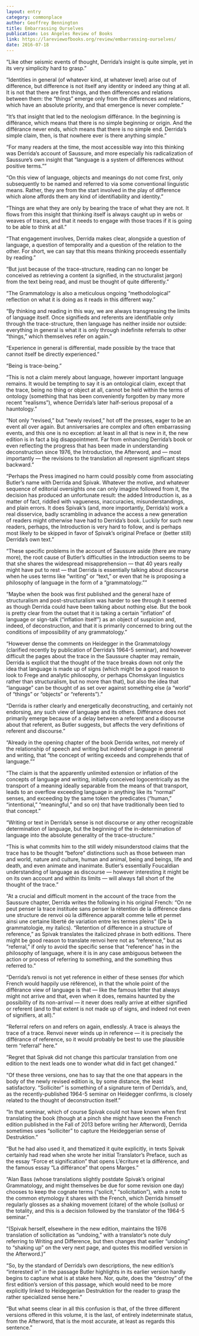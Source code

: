 ```yaml
---
layout: entry
category: commonplace
author: Geoffrey Bennington
title: Embarrassing Ourselves
publication: Los Angeles Review of Books
link: https://lareviewofbooks.org/review/embarrassing-ourselves/
date: 2016-07-18
---
```


“Like other seismic events of thought, Derrida’s insight is quite simple, yet in its very simplicity hard to grasp.”

“Identities in general (of whatever kind, at whatever level) arise out of difference, but difference is not itself any identity or indeed any thing at all. It is not that there are first things, and then differences and relations between them: the “things” emerge only from the differences and relations, which have an absolute priority, and that emergence is never complete.”

“It’s that insight that led to the neologism différance. In the beginning is différance, which means that there is no simple beginning or origin. And the différance never ends, which means that there is no simple end. Derrida’s simple claim, then, is that nowhere ever is there anything simple.”

“For many readers at the time, the most accessible way into this thinking was Derrida’s account of Saussure, and more especially his radicalization of Saussure’s own insight that “language is a system of differences without positive terms.””

“On this view of language, objects and meanings do not come first, only subsequently to be named and referred to via some conventional linguistic means. Rather, they are from the start involved in the play of difference which alone affords them any kind of identifiability and identity.”

“Things are what they are only by bearing the trace of what they are not. It flows from this insight that thinking itself is always caught up in webs or weaves of traces, and that it needs to engage with those traces if it is going to be able to think at all.”

“That engagement involves, Derrida makes clear, alongside a question of language, a question of temporality and a question of the relation to the other. For short, we can say that this means thinking proceeds essentially by reading.”

“But just because of the trace-structure, reading can no longer be conceived as retrieving a content (a signified, in the structuralist jargon) from the text being read, and must be thought of quite differently.”

“The Grammatology is also a meticulous ongoing “methodological” reflection on what it is doing as it reads in this different way.”

“By thinking and reading in this way, we are always transgressing the limits of language itself. Once signifieds and referents are identifiable only through the trace-structure, then language has neither inside nor outside: everything in general is what it is only through indefinite referrals to other “things,” which themselves refer on again.”

“Experience in general is differential, made possible by the trace that cannot itself be directly experienced.”

“Being is trace-being.”

“This is not a claim merely about language, however important language remains. It would be tempting to say it is an ontological claim, except that the trace, being no thing or object at all, cannot be held within the terms of ontology (something that has been conveniently forgotten by many more recent “realisms”), whence Derrida’s later half-serious proposal of a hauntology.”

“Not only “revised,” but “newly revised,” hot off the presses, eager to be an event all over again. But anniversaries are complex and often embarrassing events, and this one is no exception: at least in all that is new in it, the new edition is in fact a big disappointment. Far from enhancing Derrida’s book or even reflecting the progress that has been made in understanding deconstruction since 1976, the Introduction, the Afterword, and — most importantly — the revisions to the translation all represent significant steps backward.”

“Perhaps the Press imagined no harm could possibly come from associating Butler’s name with Derrida and Spivak. Whatever the motive, and whatever sequence of editorial oversights one can only imagine followed from it, the decision has produced an unfortunate result: the added Introduction is, as a matter of fact, riddled with vagueness, inaccuracies, misunderstandings, and plain errors. It does Spivak’s (and, more importantly, Derrida’s) work a real disservice, badly scrambling in advance the access a new generation of readers might otherwise have had to Derrida’s book. Luckily for such new readers, perhaps, the Introduction is very hard to follow, and is perhaps most likely to be skipped in favor of Spivak’s original Preface or (better still) Derrida’s own text.”

“These specific problems in the account of Saussure aside (there are many more), the root cause of Butler’s difficulties in the Introduction seems to be that she shares the widespread misapprehension — that 40 years really might have put to rest — that Derrida is essentially talking about discourse when he uses terms like “writing” or “text,” or even that he is proposing a philosophy of language in the form of a “grammatology.””

“Maybe when the book was first published and the general haze of structuralism and post-structuralism was harder to see through it seemed as though Derrida could have been talking about nothing else. But the book is pretty clear from the outset that it is taking a certain “inflation” of language or sign-talk (“inflation itself”) as an object of suspicion and, indeed, of deconstruction, and that it is primarily concerned to bring out the conditions of impossibility of any grammatology.”

“However dense the comments on Heidegger in the Grammatology (clarified recently by publication of Derrida’s 1964-5 seminar), and however difficult the pages about the trace in the Saussure chapter may remain, Derrida is explicit that the thought of the trace breaks down not only the idea that language is made up of signs (which might be a good reason to look to Frege and analytic philosophy, or perhaps Chomskyan linguistics rather than structuralism, but no more than that), but also the idea that “language” can be thought of as set over against something else (a “world” of “things” or “objects” or “referents”).”

“Derrida is rather clearly and energetically deconstructing, and certainly not endorsing, any such view of language and its others. Différance does not primarily emerge because of a delay between a referent and a discourse about that referent, as Butler suggests, but affects the very definitions of referent and discourse.”

“Already in the opening chapter of the book Derrida writes, not merely of the relationship of speech and writing but indeed of language in general and writing, that “the concept of writing exceeds and comprehends that of language.””

“The claim is that the apparently unlimited extension or inflation of the concepts of language and writing, initially conceived logocentrically as the transport of a meaning ideally separable from the means of that transport, leads to an overflow exceeding language in anything like its “normal” senses, and exceeding by the same token the predicates (“human,” “intentional,” “meaningful,” and so on) that have traditionally been tied to that concept.”

“Writing or text in Derrida’s sense is not discourse or any other recognizable determination of language, but the beginning of the in-determination of language into the absolute generality of the trace-structure.”

“This is what commits him to the still widely misunderstood claims that the trace has to be thought “before” distinctions such as those between man and world, nature and culture, human and animal, being and beings, life and death, and even animate and inanimate. Butler’s essentially Foucaldian understanding of language as discourse — however interesting it might be on its own account and within its limits — will always fall short of the thought of the trace.”

“At a crucial and difficult moment in the account of the trace from the Saussure chapter, Derrida writes the following in his original French: “On ne peut penser la trace instituée sans penser la rétention de la différence dans une structure de renvoi où la différence apparaît comme telle et permet ainsi une certaine liberté de variation entre les termes pleins” (De la grammatologie, my italics). “Retention of difference in a structure of reference,” as Spivak translates the italicized phrase in both editions. There might be good reason to translate renvoi here not as “reference,” but as “referral,” if only to avoid the specific sense that “reference” has in the philosophy of language, where it is in any case ambiguous between the action or process of referring to something, and the something thus referred to.”

“Derrida’s renvoi is not yet reference in either of these senses (for which French would happily use référence), in that the whole point of the différance view of language is that — like the famous letter that always might not arrive and that, even when it does, remains haunted by the possibility of its non-arrival — it never does really arrive at either signified or referent (and to that extent is not made up of signs, and indeed not even of signifiers, at all).”

“Referral refers on and refers on again, endlessly. A trace is always the trace of a trace. Renvoi never winds up in reference — it is precisely the différance of reference, so it would probably be best to use the plausible term “referral” here.”

“Regret that Spivak did not change this particular translation from one edition to the next leads one to wonder what did in fact get changed.”

“Of these three versions, one has to say that the one that appears in the body of the newly revised edition is, by some distance, the least satisfactory. “Solliciter” is something of a signature term of Derrida’s, and, as the recently-published 1964-5 seminar on Heidegger confirms, is closely related to the thought of deconstruction itself.”

“In that seminar, which of course Spivak could not have known when first translating the book (though at a pinch she might have seen the French edition published in the Fall of 2013 before writing her Afterword), Derrida sometimes uses “solliciter” to capture the Heideggerian sense of Destruktion.”

“But he had also used it, and thematized it quite explicitly, in texts Spivak certainly had read when she wrote her initial Translator’s Preface, such as the essay “Force et signification” that opens L’écriture et la différence, and the famous essay “La différance” that opens Marges.”

“Alan Bass (whose translations slightly postdate Spivak’s original Grammatology, and might themselves be due for some revision one day) chooses to keep the cognate terms (“solicit,” “solicitation”), with a note to the common etymology it shares with the French, which Derrida himself regularly glosses as a shaking movement (citare) of the whole (sollus) or the totality, and this is a decision followed by the translator of the 1964-5 seminar.”

“(Spivak herself, elsewhere in the new edition, maintains the 1976 translation of sollicitation as “undoing,” with a translator’s note duly referring to Writing and Difference, but then changes that earlier “undoing” to “shaking up” on the very next page, and quotes this modified version in the Afterword.)”

“So, by the standard of Derrida’s own descriptions, the new edition’s “interested in” in the passage Butler highlights in its earlier version hardly begins to capture what is at stake here. Nor, quite, does the “destroy” of the first edition’s version of this passage, which would need to be more explicitly linked to Heideggerian Destruktion for the reader to grasp the rather specialized sense here.”

“But what seems clear in all this confusion is that, of the three different versions offered in this volume, it is the last, of entirely indeterminate status, from the Afterword, that is the most accurate, at least as regards this sentence.”
